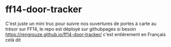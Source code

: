 # ff14-door-tracker

C'est juste un mini truc pour suivre nos ouvertures de portes à carte au trésor sur FF14, le repo est déployé sur githubpages si besoin https://rengrouze.github.io/ff14-door-tracker/
c'est entièrement en Français celà dit

